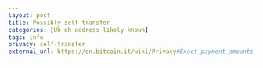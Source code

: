 ```yaml
---
layout: post
title: Possibly self-transfer
categories: [Uh oh address likely known]
tags: info
privacy: self-transfer
external_url: https://en.bitcoin.it/wiki/Privacy#Exact_payment_amounts_.28no_change.29
---
```

